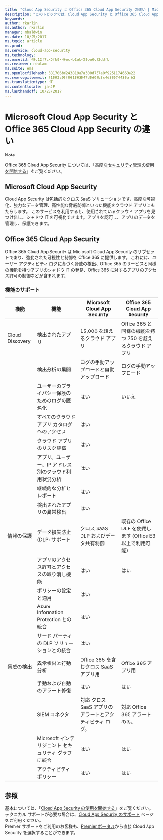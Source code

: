 ```yaml
---
title: "Cloud App Security と Office 365 Cloud App Security の違い | Microsoft ドキュメント"
description: "このトピックでは、Cloud App Security と Office 365 Cloud App Security の違いについて説明します。"
keywords: 
author: rkarlin
ms.author: rkarlin
manager: mbaldwin
ms.date: 10/25/2017
ms.topic: article
ms.prod: 
ms.service: cloud-app-security
ms.technology: 
ms.assetid: 49c12f7c-3fb8-46ac-b2ab-59ba6cf2ddfb
ms.reviewer: reutam
ms.suite: ems
ms.openlocfilehash: 581706bd243819a7a300d757a0f9251174663a22
ms.sourcegitcommit: f1592c95f861563547d5d9fb3c4d36074436afb2
ms.translationtype: HT
ms.contentlocale: ja-JP
ms.lasthandoff: 10/25/2017
---
```

# <a name="what-are-the-differences-between-microsoft-cloud-app-security-and-office-365-cloud-app-security"></a>Microsoft Cloud App Security と Office 365 Cloud App Security の違い

> [!NOTE]
> Office 365 Cloud App Security については、「[高度なセキュリティ管理の使用を開始する](https://support.office.com/article/Get-started-with-Advanced-Management-Security-d9ee4d67-f2b3-42b4-9c9e-c4529904990a)」をご覧ください。

## <a name="microsoft-cloud-app-security"></a>Microsoft Cloud App Security 

Cloud App Security は包括的なクロス SaaS ソリューションです。高度な可視化、強力なデータ管理、高性能な脅威防御といった機能をクラウド アプリにもたらします。 このサービスを利用すると、使用されているクラウド アプリを見つけ出し、シャドウ IT を可視化できます。アプリを認可し、アプリのデータを管理し、保護できます。 

## <a name="office-365-cloud-app-security"></a>Office 365 Cloud App Security

Office 365 Cloud App Security は Microsoft Cloud App Security のサブセットであり、強化された可視性と制御を Office 365 に提供します。 これには、ユーザー アクティビティ ログに基づく脅威の検出、Office 365 のサービスと同様の機能を持つアプリのシャドウ IT の発見、Office 365 に対するアプリのアクセス許可の制御などが含まれます。

### <a name="feature-support"></a>機能のサポート

|機能|機能|Microsoft Cloud App Security|Office 365 Cloud App Security|
|----|----|----|----|
|Cloud Discovery|検出されたアプリ |15,000 を超えるクラウド アプリ  |Office 365 と同様の機能を持つ 750 を超えるクラウド アプリ|
||検出分析の展開|ログの手動アップロードと自動アップロード|ログの手動アップロード|
||ユーザーのプライバシー保護のためのログの匿名化|はい|いいえ|
||すべてのクラウド アプリ カタログへのアクセス|はい||
||クラウド アプリのリスク評価|はい||
||アプリ、ユーザー、IP アドレス別のクラウド利用状況分析|はい||
||継続的な分析とレポート|はい||
||検出されたアプリの異常検出|はい||
|情報の保護|データ損失防止 (DLP) サポート|クロス SaaS DLP およびデータ共有制御|既存の Office DLP を使用します (Office E3 以上で利用可能)|
||アプリのアクセス許可とアクセスの取り消し機能|はい|はい|
||ポリシーの設定と適用|はい||
||Azure Information Protection との統合 |はい||
||サード パーティの DLP ソリューションとの統合|はい||
|脅威の検出|異常検出と行動分析|Office 365 を含むクロス SaaS アプリ用|Office 365 アプリ用 |
||手動および自動のアラート修復|はい|はい|
||SIEM コネクタ|対応 クロス SaaS アプリのアラートとアクティビティ ログ。|対応 Office 365 アラートのみ。|
||Microsoft インテリジェント セキュリティ グラフに統合|はい|はい|
||アクティビティ ポリシー|はい|はい|



## <a name="see-also"></a>参照  

基本については、「[Cloud App Security の使用を開始する](getting-started-with-cloud-app-security.md)」をご覧ください。    
テクニカル サポートが必要な場合は、[Cloud App Security のサポート](http://support.microsoft.com/oas/default.aspx?prid=16031) ページをご利用ください。   
Premier サポートをご利用のお客様も、[Premier ポータル](https://premier.microsoft.com/)から直接 Cloud App Security を選択することができます。   

